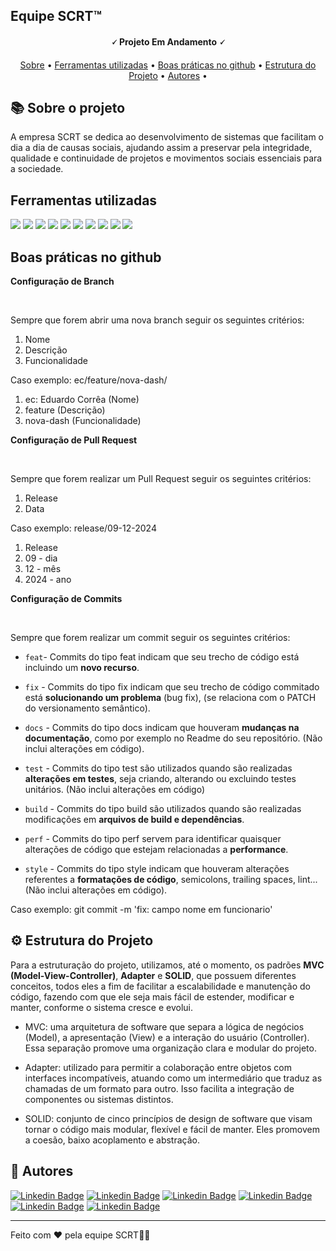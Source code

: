 

<h2>Equipe SCRT™️</h2>
<h4 align="center"> 
	🗸 Projeto Em Andamento 🗸
</h4>

<p align="center">
 <a href="#-sobre-o-projeto">Sobre</a> •
 <a href="#-ferramentas-utilizadas">Ferramentas utilizadas</a> • 
 <a href="#-boas-práticas-no-github">Boas práticas no github</a> • 
 <a href="#-estrutura-do-projeto">Estrutura do Projeto</a> • 
 <a href="#-autores">Autores</a> • 
</p>


## 📚 Sobre o projeto

<p>A empresa SCRT se dedica ao desenvolvimento de sistemas que facilitam o dia a dia de causas sociais, ajudando assim a preservar pela integridade, qualidade e continuidade de projetos e movimentos sociais essenciais para a sociedade.</p>

## Ferramentas utilizadas

<img src="https://img.shields.io/badge/MySQL-00000F?style=for-the-badge&logo=mysql&logoColor=white"/>
<img src="https://img.shields.io/badge/HTML5-E34F26?style=for-the-badge&logo=html5&logoColor=white" />
<img src="https://img.shields.io/badge/CSS3-1572B6?style=for-the-badge&logo=css3&logoColor=white" />
<img src="https://img.shields.io/badge/JavaScript-F7DF1E?style=for-the-badge&logo=javascript&logoColor=black" />
<img src="https://img.shields.io/badge/Node.js-43853D?style=for-the-badge&logo=node.js&logoColor=white"/>

<img src="https://img.shields.io/badge/chart.js-F5788D.svg?style=for-the-badge&logo=chart.js&logoColor=white"/>
<img src="https://img.shields.io/badge/java-%23ED8B00.svg?style=for-the-badge&logo=openjdk&logoColor=white"/>
<img src="https://img.shields.io/badge/python-3670A0?style=for-the-badge&logo=python&logoColor=ffdd54"/>
<img src="https://img.shields.io/badge/react-%2320232a.svg?style=for-the-badge&logo=react&logoColor=%2361DAFB"/>
<img src="https://img.shields.io/badge/spring-%236DB33F.svg?style=for-the-badge&logo=spring&logoColor=white"/>


## Boas práticas no github
<p><b>Configuração de Branch</b></p> <br>
<p>Sempre que forem abrir uma nova branch seguir os seguintes critérios: </p>
<ol>
  <li>Nome</li>
  <li>Descrição</li>
  <li>Funcionalidade</li>
</ol>
<p>Caso exemplo: ec/feature/nova-dash/</p>
<ol>
   <li> ec: Eduardo Corrêa (Nome)</li>
   <li>feature (Descrição)</li>
   <li>nova-dash (Funcionalidade)</li>
</ol>
<p><b>Configuração de Pull Request</b></p> <br>
<p>Sempre que forem realizar um Pull Request seguir os seguintes critérios: </p>
<ol>
  <li>Release</li>
  <li>Data</li>
</ol>
<p>Caso exemplo: release/09-12-2024</p>
<ol>
   <li>Release</li>
   <li>09 - dia</li>
   <li>12 - mês</li>
   <li>2024 - ano</li>
</ol>
<p><b>Configuração de Commits</b></p> <br>
<p>Sempre que forem realizar um commit seguir os seguintes critérios: </p>

- `feat`- Commits do tipo feat indicam que seu trecho de código está incluindo um **novo recurso**.

- `fix` - Commits do tipo fix indicam que seu trecho de código commitado está **solucionando um problema** (bug fix), (se relaciona com o PATCH do versionamento semântico).

- `docs` - Commits do tipo docs indicam que houveram **mudanças na documentação**, como por exemplo no Readme do seu repositório. (Não inclui alterações em código).

- `test` - Commits do tipo test são utilizados quando são realizadas **alterações em testes**, seja criando, alterando ou excluindo testes unitários. (Não inclui alterações em código)

- `build` - Commits do tipo build são utilizados quando são realizadas modificações em **arquivos de build e dependências**.

- `perf` - Commits do tipo perf servem para identificar quaisquer alterações de código que estejam relacionadas a **performance**.

- `style` - Commits do tipo style indicam que houveram alterações referentes a **formatações de código**, semicolons, trailing spaces, lint... (Não inclui alterações em código).
  
<p>Caso exemplo: git commit -m 'fix: campo nome em funcionario'</p>

## ⚙️ Estrutura do Projeto
<p>Para a estruturação do projeto, utilizamos, até o momento, os padrões <b>MVC (Model-View-Controller)</b>, <b>Adapter</b> e <b>SOLID</b>, que possuem diferentes conceitos, todos eles a fim de facilitar a escalabilidade e manutenção do código, fazendo com que ele seja mais fácil de estender, modificar e manter, conforme o sistema cresce e evolui.</p>
   
- MVC: uma arquitetura de software que separa a lógica de negócios (Model), a apresentação (View) e a interação do usuário (Controller). Essa separação promove uma organização clara e modular do projeto.

- Adapter: utilizado para permitir a colaboração entre objetos com interfaces incompatíveis, atuando como um intermediário que traduz as chamadas de um formato para outro. Isso facilita a integração de componentes ou sistemas distintos.

- SOLID: conjunto de cinco princípios de design de software que visam tornar o código mais modular, flexível e fácil de manter. Eles promovem a coesão, baixo acoplamento e abstração.

## 🦸 Autores

[![Linkedin Badge](https://img.shields.io/badge/-Bruna-blue?style=flat-square&logo=Linkedin&logoColor=white&link=https://www.linkedin.com/in/brunasanguini/)](https://www.linkedin.com/in/brunasanguini/)
[![Linkedin Badge](https://img.shields.io/badge/-Emily-blue?style=flat-square&logo=Linkedin&logoColor=white&link=https://www.linkedin.com/in/emyyyferreira/)](https://www.linkedin.com/in/emyyyferreira/) 
[![Linkedin Badge](https://img.shields.io/badge/-Gabriel-blue?style=flat-square&logo=Linkedin&logoColor=white&link=https://www.linkedin.com/in/gabrielBmoraes/)](https://www.linkedin.com/in/gabrielBmoraes/) 
[![Linkedin Badge](https://img.shields.io/badge/-Breno-blue?style=flat-square&logo=Linkedin&logoColor=white&link=https://www.linkedin.com/in/brenodelmondes/)](https://www.linkedin.com/in/brenodelmondes/) 
[![Linkedin Badge](https://img.shields.io/badge/-Arthur-blue?style=flat-square&logo=Linkedin&logoColor=white&link=https://www.linkedin.com/in/arthurmoraes/)](https://www.linkedin.com/in/arthurmoraes/) 
[![Linkedin Badge](https://img.shields.io/badge/-Eduardo-blue?style=flat-square&logo=Linkedin&logoColor=white&link=https://www.linkedin.com/in/eduardocorrea/)](https://www.linkedin.com/in/eduardocorrea/)

---

Feito com ❤️ pela equipe SCRT👋🏽





